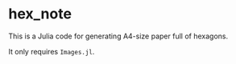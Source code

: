 # hex_note

This is a Julia code for generating A4-size paper full of hexagons.

It only requires `Images.jl`.
